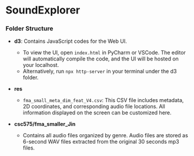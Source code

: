 # SoundExplorer

### Folder Structure
-   **d3**: Contains JavaScript codes for the Web UI.
    
    -   To view the UI, open `index.html` in PyCharm or VSCode. The editor will automatically compile the code, and the UI will be hosted on your localhost.
    -   Alternatively, run `npx http-server` in your terminal under the d3 folder.
-   **res**
    
    -   `fma_small_meta_dim_feat_V4.csv`: This CSV file includes metadata, 2D coordinates, and corresponding audio file locations. All information displayed on the screen can be customized here.
-   **csc575/fma_smaller_Jin**
    
    -   Contains all audio files organized by genre. Audio files are stored as 6-second WAV files extracted from the original 30 seconds mp3 files.

